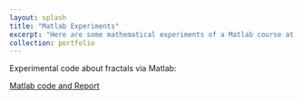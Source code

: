 ```yaml
---
layout: splash
title: "Matlab Experiments"
excerpt: "Here are some mathematical experiments of a Matlab course at SYSU.<br/><img src='/images/Matlab2.png'>"
collection: portfolio
---
```


Experimental code about fractals via Matlab:

[Matlab code and Report](https://github.com/zhangyk8/Matlab_Experiment_code)
